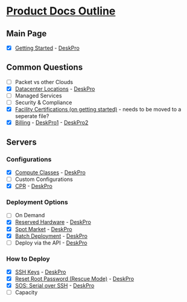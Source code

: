 # [Product Docs Outline](https://github.com/packethost/docs/tree/master/products)

## Main Page

- [x] [Getting Started](/products/getting-started.md) - [DeskPro](https://support.packet.com/kb/articles/general)

## Common Questions

- [ ] Packet vs other Clouds
- [x] [Datacenter Locations](/products/common-questions/datacenters.md) - [DeskPro](https://support.packet.com/kb/articles/data-centers)
- [ ] Managed Services
- [ ] Security & Compliance
- [x] [Facility Certifications (on getting started)](/products/getting-started.md) - needs to be moved to a seperate file?
- [x] [Billing](/products/common-questions/billing.md) - [DeskPro1](https://support.packet.com/kb/articles/billing) - [DeskPro2](https://support.packet.com/kb/articles/pricing)

## Servers

### Configurations

- [x] [Compute Classes](/products/servers/configurations/computeclasses.md) - [DeskPro](https://support.packet.com/kb/articles/compute-classes)
- [ ] Custom Configurations
- [x] [CPR](/products/servers/configurations/cpr.md) - [DeskPro](https://support.packet.com/kb/articles/custom-partitioning-raid)

### Deployment Options

- [ ] On Demand
- [x] [Reserved Hardware](/products/servers/deployment-options/reserved-hardware.md) - [DeskPro](https://support.packet.com/kb/articles/reserved-hardware)
- [x] [Spot Market](/products/servers/deployment-options/spot-market.md) - [DeskPro](https://support.packet.com/kb/articles/spot-market)
- [x] [Batch Deployment](/products/servers/deployment-options/deployment-batch.md) - [DeskPro](https://support.packet.com/kb/articles/batch-deployment)
- [ ] Deploy via the API - [DeskPro](https://support.packet.com/kb/articles/deploy-via-the-api)

### How to Deploy

- [x] [SSH Keys](/products/servers/how-to-deploy/ssh-keys.md) - [DeskPro](https://support.packet.com/kb/articles/generate-ssh-keys)
- [x] [Reset Root Password (Rescue Mode)](/products/servers/how-to-deploy/rescue-mode.md) - [DeskPro](https://support.packet.com/kb/articles/rescue-mode)
- [x] [SOS: Serial over SSH](/products/servers/how-to-deploy/sos-serial-over-ssh.md) - [DeskPro](https://support.packet.com/kb/articles/sos-serial-over-ssh)
- [ ] Capacity 